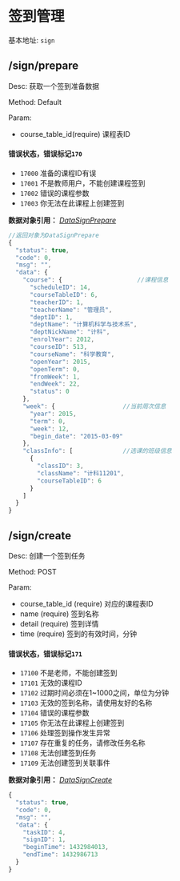 # 签到管理
基本地址: `sign`

## /sign/prepare
Desc: 获取一个签到准备数据

Method: Default

Param:
* course_table_id(require) 课程表ID

#### 错误状态，错误标记`170`
* `17000` 准备的课程ID有误
* `17001` 不是教师用户，不能创建课程签到
* `17002` 错误的课程参数
* `17003` 你无法在此课程上创建签到




**数据对象引用：** [*DataSignPrepare*](../javadoc/index.html?com/katoa/gocourse/model/data/DataSignPrepare.html)

```js
//返回对象为DataSignPrepare
{
  "status": true,
  "code": 0,
  "msg": "",
  "data": {
	"course": {						//课程信息
	  "scheduleID": 14,
	  "courseTableID": 6,
	  "teacherID": 1,
	  "teacherName": "管理员",
	  "deptID": 1,
	  "deptName": "计算机科学与技术系",
	  "deptNickName": "计科",
	  "enrolYear": 2012,
	  "courseID": 513,
	  "courseName": "科学教育",
	  "openYear": 2015,
	  "openTerm": 0,
	  "fromWeek": 1,
	  "endWeek": 22,
	  "status": 0
	},
	"week": {					//当前周次信息
	  "year": 2015,
	  "term": 0,
	  "week": 12,
	  "begin_date": "2015-03-09"
	},
	"classInfo": [				//选课的班级信息
	  {
		"classID": 3,
		"className": "计科11201",
		"courseTableID": 6
	  }
	]
  }
}
```


## /sign/create
Desc: 创建一个签到任务

Method: POST

Param:
* course_table_id (require) 对应的课程表ID
* name (require) 签到名称
* detail (require) 签到详情
* time (require) 签到的有效时间，分钟

#### 错误状态，错误标记`171`
* `17100` 不是老师，不能创建签到
* `17101` 无效的课程ID
* `17102` 过期时间必须在1~1000之间，单位为分钟
* `17103` 无效的签到名称，请使用友好的名称
* `17104` 错误的课程参数
* `17105` 你无法在此课程上创建签到
* `17106` 处理签到操作发生异常
* `17107` 存在重复的任务，请修改任务名称
* `17108` 无法创建签到任务
* `17109` 无法创建签到关联事件




**数据对象引用：** [*DataSignCreate*](../javadoc/index.html?com/katoa/gocourse/model/data/DataSignCreate.html)

```js
{
  "status": true,
  "code": 0,
  "msg": "",
  "data": {
	"taskID": 4,
	"signID": 1,
	"beginTime": 1432984013,
	"endTime": 1432986713
  }
}
```